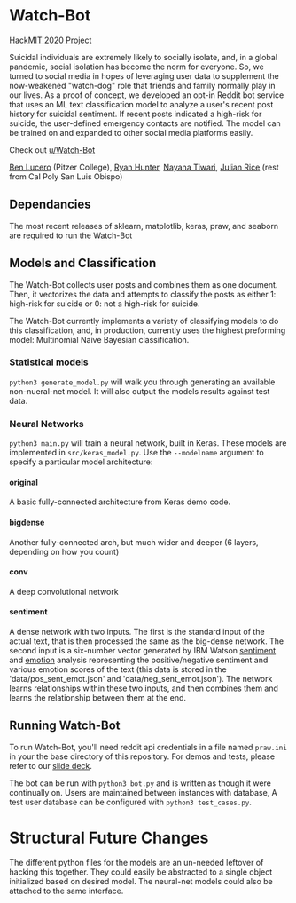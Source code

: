 # Watch-Bot

[HackMIT 2020 Project](https://spectacle.hackmit.org/project/224)

Suicidal individuals are extremely likely to socially isolate, and, in a global pandemic, social isolation has become the norm for everyone. So, we turned to social media in hopes of leveraging user data to supplement the now-weakened "watch-dog" role that friends and family normally play in our lives. As a proof of concept, we developed an opt-in Reddit bot service that uses an ML text classification model to analyze a user's recent post history for suicidal sentiment. If recent posts indicated a high-risk for suicide, the user-defined emergency contacts are notified. The model can be trained on and expanded to other social media platforms easily.

Check out [u/Watch-Bot](https://www.reddit.com/user/Watch-Bot)

[Ben Lucero](https://www.github.com/benicero) (Pitzer College), [Ryan Hunter](https://www.github.com/0sesame), [Nayana Tiwari](https://www.github.com/nayanatiwari), [Julian Rice](https://www.github.com/jrice15) (rest from Cal Poly San Luis Obispo)

## Dependancies
  The most recent releases of sklearn, matplotlib, keras, praw, and seaborn are required to run the Watch-Bot

## Models and Classification

The Watch-Bot collects user posts and combines them as one document. Then, it vectorizes the data and attempts to classify the posts as either 1: high-risk for 
suicide or 0: not a high-risk for suicide.

The Watch-Bot currently implements a variety of classifying models to do this classification, and, in production, currently uses the highest preforming model: 
Multinomial Naive Bayesian classification.

### Statistical models
`python3 generate_model.py` will walk you through generating an available non-nueral-net model. It will also output the models results against test data.

### Neural Networks
`python3 main.py` will train a neural network, built in Keras. These models are implemented in `src/keras_model.py`. Use the `--modelname` argument to specify a particular model architecture:

#### original
A basic fully-connected architecture from Keras demo code.

#### bigdense
Another fully-connected arch, but much wider and deeper (6 layers, depending on how you count)

#### conv
A deep convolutional network

#### sentiment
A dense network with two inputs. The first is the standard input of the actual text, that is then processed the same as the big-dense network. The second input is a six-number vector generated by IBM Watson [sentiment](https://cloud.ibm.com/apidocs/natural-language-understanding?code=python#sentiment) and [emotion](https://cloud.ibm.com/apidocs/natural-language-understanding?code=python#emotion) analysis representing the positive/negative sentiment and various emotion scores of the text (this data is stored in the 'data/pos_sent_emot.json' and 'data/neg_sent_emot.json'). The network learns relationships within these two inputs, and then combines them and learns the relationship between them at the end.

## Running Watch-Bot
To run Watch-Bot, you'll need reddit api credentials in a file named `praw.ini` in your the base directory of this repository. For demos and tests, please refer to our [slide deck](https://docs.google.com/presentation/d/1M1LxWT-19T4gwqKPujl4ypH3b4fAiF-1Zl8KJHEsuTc/edit). 

The bot can be run with `python3 bot.py` and is written as though it were continually on. Users are maintained between instances with database, A test user database can be configured with `python3 test_cases.py`. 


# Structural Future Changes
The different python files for the models are an un-needed leftover of hacking this together. They could easily be abstracted to a single object initialized 
based on desired model. The neural-net models could also be attached to the same interface.
